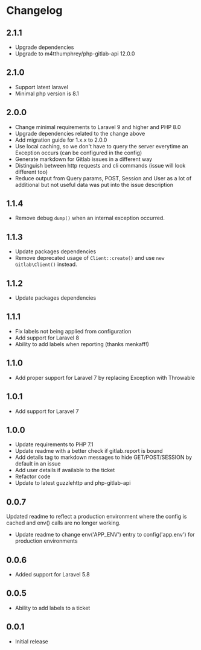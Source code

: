 # Changelog

## 2.1.1
- Upgrade dependencies
- Upgrade to m4tthumphrey/php-gitlab-api 12.0.0


## 2.1.0

- Support latest laravel
- Minimal php version is 8.1

## 2.0.0

- Change minimal requirements to Laravel 9 and higher and PHP 8.0
- Upgrade dependencies related to the change above
- Add migration guide for 1.x.x to 2.0.0
- Use local caching, so we don't have to query the server everytime an Exception occurs (can be configured in the config)
- Generate markdown for Gitlab issues in a different way
- Distinguish between http requests and cli commands (issue will look different too)
- Reduce output from Query params, POST, Session and User as a lot of additional but not useful data was put into the issue description

## 1.1.4

- Remove debug `dump()` when an internal exception occurred.

## 1.1.3

- Update packages dependencies
- Remove deprecated usage of `Client::create()` and use `new Gitlab\Client()` instead.

## 1.1.2

- Update packages dependencies

## 1.1.1

- Fix labels not being applied from configuration
- Add support for Laravel 8
- Ability to add labels when reporting (thanks menkaff!)

## 1.1.0

- Add proper support for Laravel 7 by replacing Exception with Throwable

## 1.0.1

- Add support for Laravel 7

## 1.0.0

- Update requirements to PHP 7.1
- Update readme with a better check if gitlab.report is bound
- Add details tag to markdown messages to hide GET/POST/SESSION by default in an issue
- Add user details if available to the ticket
- Refactor code
- Update to latest guzzlehttp and php-gitlab-api

## 0.0.7

Updated readme to reflect a production environment where the config is cached and env() calls are no longer working.

- Update readme to change env('APP_ENV') entry to config('app.env') for production environments

## 0.0.6

- Added support for Laravel 5.8

## 0.0.5

- Ability to add labels to a ticket

## 0.0.1

- Initial release

